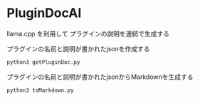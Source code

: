 # PluginDocAI

llama.cpp を利用して プラグインの説明を連続で生成する

プラグインの名前と説明が書かれたjsonを作成する

```sh
python3 getPluginDoc.py
```

プラグインの名前と説明が書かれたjsonからMarkdownを生成する

```sh
python3 toMarkdown.py
```
